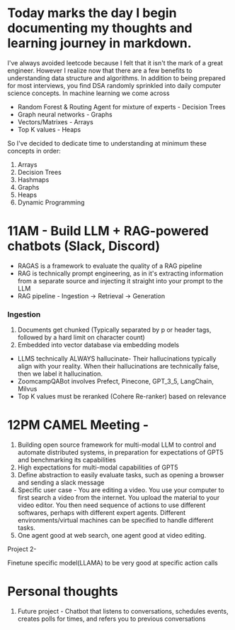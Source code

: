 # Today marks the day I begin documenting my thoughts and learning journey in markdown.

I've always avoided leetcode because I felt that it isn't the mark of a great engineer.
However I realize now that there are a few benefits to understanding data structure and algorithms.
In addition to being prepared for most interviews, you find DSA randomly sprinkled into daily computer science concepts.
In machine learning we come across

- Random Forest & Routing Agent for mixture of experts - Decision Trees
- Graph neural networks - Graphs
- Vectors/Matrixes - Arrays
- Top K values - Heaps

So I've decided to dedicate time to understanding at minimum these concepts in order:

1. Arrays
2. Decision Trees
3. Hashmaps
4. Graphs
5. Heaps
6. Dynamic Programming

# 11AM - Build LLM + RAG-powered chatbots (Slack, Discord)

- RAGAS is a framework to evaluate the quality of a RAG pipeline
- RAG is technically prompt engineering, as in it's extracting information from a separate source and injecting it straight into your prompt to the LLM
- RAG pipeline - Ingestion -> Retrieval -> Generation

### Ingestion

1. Documents get chunked (Typically separated by p or header tags, followed by a hard limit on character count)
2. Embedded into vector database via embedding models

- LLMS technically ALWAYS hallucinate- Their hallucinations typically align with your reality. When their hallucinations are technically false, then we label it hallucination.
- ZoomcampQABot involves Prefect, Pinecone, GPT_3_5, LangChain, Milvus
- Top K values must be reranked (Cohere Re-ranker) based on relevance

# 12PM CAMEL Meeting -

1. Building open source framework for multi-modal LLM to control and automate distributed systems, in preparation for expectations of GPT5 and benchmarking its capabilities
2. High expectations for multi-modal capabilities of GPT5
3. Define abstraction to easily evaluate tasks, such as opening a browser and sending a slack message
4. Specific user case - You are editing a video. You use your computer to first search a video from the internet. You upload the material to your video editor. You then need sequence of actions to use different softwares, perhaps with different expert agents. Different environments/virtual machines can be specified to handle different tasks.
5. One agent good at web search, one agent good at video editing.

Project 2-

Finetune specific model(LLAMA) to be very good at specific action calls

# Personal thoughts

1. Future project - Chatbot that listens to conversations, schedules events, creates polls for times, and refers you to previous conversations
